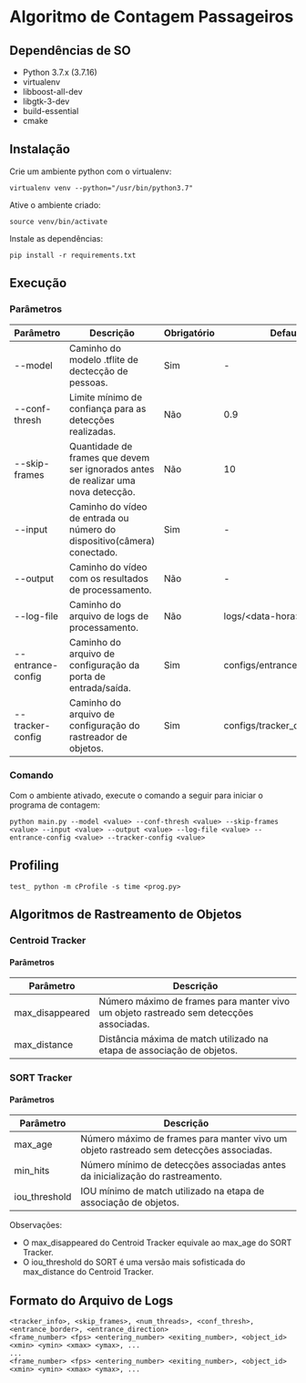 # Algoritmo de Contagem Passageiros

## Dependências de SO

- Python 3.7.x (3.7.16) 
- virtualenv
- libboost-all-dev
- libgtk-3-dev
- build-essential
- cmake

## Instalação

Crie um ambiente python com o virtualenv:
```
virtualenv venv --python="/usr/bin/python3.7"
```

Ative o ambiente criado:
```
source venv/bin/activate
```

Instale as dependências:
```
pip install -r requirements.txt
```

## Execução 

### Parâmetros

|Parâmetro|Descrição|Obrigatório|Default|
|---------|---------|-----------|-------|
|--model|Caminho do modelo .tflite de dectecção de pessoas.|Sim|-|
|--conf-thresh|Limite mínimo de confiança para as detecções realizadas.|Não|0.9|
|--skip-frames|Quantidade de frames que devem ser ignorados antes de realizar uma nova detecção.|Não|10|
|--input|Caminho do vídeo de entrada ou número do dispositivo(câmera) conectado.|Sim|-|
|--output|Caminho do vídeo com os resultados de processamento. |Não|-|
|--log-file|Caminho do arquivo de logs de processamento.|Não|logs/\<data-hora\>.txt|
|--entrance-config|Caminho do arquivo de configuração da porta de entrada/saída.|Sim|configs/entrance_config.json|
|--tracker-config|Caminho do arquivo de configuração do rastreador de objetos.|Sim|configs/tracker_config.json|

### Comando

Com o ambiente ativado, execute o comando a seguir para iniciar o programa de contagem:
```
python main.py --model <value> --conf-thresh <value> --skip-frames <value> --input <value> --output <value> --log-file <value> --entrance-config <value> --tracker-config <value>
```

## Profiling

```
test_ python -m cProfile -s time <prog.py>
```

## Algoritmos de Rastreamento de Objetos

### Centroid Tracker

#### Parâmetros

|Parâmetro|Descrição|
|---------|---------|
|max_disappeared|Número máximo de frames para manter vivo um objeto rastreado sem detecções associadas.|
|max_distance|Distância máxima de match utilizado na etapa de associação de objetos.|

### SORT Tracker

#### Parâmetros

|Parâmetro|Descrição|
|---------|---------|
|max_age|Número máximo de frames para manter vivo um objeto rastreado sem detecções associadas.|
|min_hits|Número mínimo de detecções associadas antes da inicialização do rastreamento.|
|iou_threshold|IOU mínimo de match utilizado na etapa de associação de objetos.|

Observações:
- O max_disappeared do Centroid Tracker equivale ao max_age do SORT Tracker.
- O iou_threshold do SORT é uma versão mais sofisticada do max_distance do Centroid Tracker.

## Formato do Arquivo de Logs

```
<tracker_info>, <skip_frames>, <num_threads>, <conf_thresh>, <entrance_border>, <entrance_direction>
<frame_number> <fps> <entering_number> <exiting_number>, <object_id> <xmin> <ymin> <xmax> <ymax>, ...
...
<frame_number> <fps> <entering_number> <exiting_number>, <object_id> <xmin> <ymin> <xmax> <ymax>, ...
```